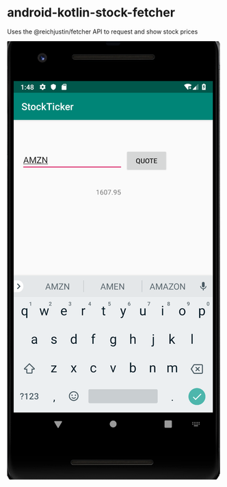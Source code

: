 # android-kotlin-stock-fetcher

Uses the @reichjustin/fetcher API to request and show stock prices

!["Screenshot"](fetcher_screenshot.png)
